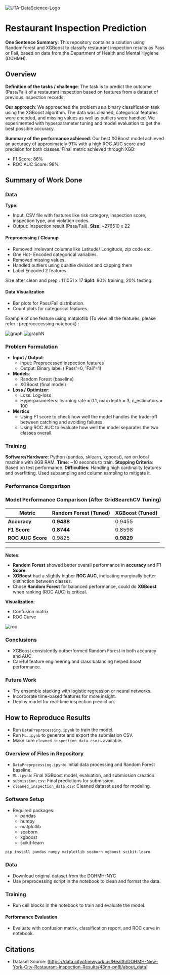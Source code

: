 ![UTA-DataScience-Logo](UTA-DataScience-Logo.png)

# Restaurant Inspection Prediction

**One Sentence Summary**: This repository contains a solution using RandomForest and XGBoost to classify restaurant inspection results as Pass or Fail, based on data from the Department of Health and Mental Hygiene (DOHMH).

## Overview

**Definition of the tasks / challenge**: The task is to predict the outcome (Pass/Fail) of a restaurant inspection based on features from a dataset of previous inspection records.

**Our approach**: We approached the problem as a binary classification task using the XGBoost algorithm. The data was cleaned, categorical features were encoded, and missing values as well as outliers were handled. We experimented with hyperparameter tuning and model evaluation to get the best possible accuracy. 

**Summary of the performance achieved**: Our best XGBoost model achieved an accuracy of approximately 91% with a high ROC AUC score and precision for both classes.
Final metric achieved through XGB:
* F1 Score: 86%
* ROC AUC Score: 98%

## Summary of Work Done

### Data
**Type**:
* Input: CSV file with features like risk category, inspection score, inspection type, and violation codes.
* Output: Inspection result (Pass/Fail).
**Size**: ~276510 x 22


#### Preprocessing / Cleanup
* Removed irrelevant columns like Latitude/ Longitude, zip code etc.
* One Hot- Encoded categorical variables.
* Removed missing values.
* Handled outliers using qualtile division and capping them
* Label Encoded 2 features

Size after clean and prep : 111051 x 17
**Split**: 80% training, 20% testing.

#### Data Visualization
* Bar plots for Pass/Fail distribution.
* Count plots for categorical features.
  
 Example of one feature using matplotlib (To view all the features, please refer : preprocccessing notebook) : 
 
![graph](graph.png) ![graphN](graphN.png)


### Problem Formulation

* **Input / Output**:
  * Input: Preprocessed inspection features
  * Output: Binary label ('Pass'=0, 'Fail'=1)
* **Models**:
  * Random Forest (baseline)
  * XGBoost (final model)
* **Loss / Optimizer**:
  * Loss: Log-loss
  * Hyperparameters: learning rate = 0.1, max depth = 3, n_estimators = 100
* **Mertics**
  * Using F1 score to check how well the model handles the trade-off between catching and avoiding failures.
  * Using ROC AUC to evaluate how well the model separates the two classes overall.

### Training
**Software/Hardware**: Python (pandas, sklearn, xgboost), ran on local machine with 8GB RAM.
**Time**: ~10 seconds to train.
**Stopping Criteria**: Based on test performance.
**Difficulties**: Handling high cardinality features and overfitting. Used subsampling and column sampling to mitigate it.

### Performance Comparison

###  Model Performance Comparison (After GridSearchCV Tuning)

| **Metric**         | **Random Forest (Tuned)** | **XGBoost (Tuned)**   |
|--------------------|---------------------------|------------------------|
| **Accuracy**       | **0.9488**                | 0.9455                 |
| **F1 Score**       | **0.8744**                | 0.8598                 |
| **ROC AUC Score**  | 0.9825                    | **0.9829**             |

---

**Notes**:
- **Random Forest** showed better overall performance in **accuracy** and **F1 Score**.
- **XGBoost** had a slightly higher **ROC AUC**, indicating marginally better distinction between classes.
- Chose **Random Forest** for balanced performance, could do **XGBoost** when ranking (ROC AUC) is critical.


**Visualization**:
  * Confusion matrix
  * ROC Curve


![roc](roc.png)

### Conclusions
* XGBoost consistently outperformed Random Forest in both accuracy and AUC.
* Careful feature engineering and class balancing helped boost performance.

### Future Work
* Try ensemble stacking with logistic regression or neural networks.
* Incorporate time-based features for more insight.
* Deploy model for real-time inspection prediction.

## How to Reproduce Results
* Run `DataPreprpcessing.ipynb` to train the model.
* Run `ML.ipynb` to generate and export the submission CSV.
* Make sure `cleaned_inspection_data.csv` is available.

### Overview of Files in Repository
* `DataPreprpcessing.ipynb`: Initial data processing and Random Forest baseline.
* `ML.ipynb`: Final XGBoost model, evaluation, and submission creation.
* `submission.csv`: Final predictions for submission.
* `cleaned_inspection_data.csv`: Cleaned dataset used for modeling.

### Software Setup

* Required packages:
  * pandas
  * numpy
  * matplotlib
  * seaborn
  * xgboost
  * scikit-learn

```bash
pip install pandas numpy matplotlib seaborn xgboost scikit-learn
```

### Data
* Download original dataset from the DOHMH-NYC
* Use preprocessing script in the notebook to clean and format the data.

### Training

* Run cell blocks in the notebook to train and evaluate the model.

#### Performance Evaluation

* Evaluate with confusion matrix, classification report, and ROC curve in notebook.

## Citations

*  Dataset Source: [https://data.cityofnewyork.us/Health/DOHMH-New-York-City-Restaurant-Inspection-Results/43nn-pn8j/about_data]
